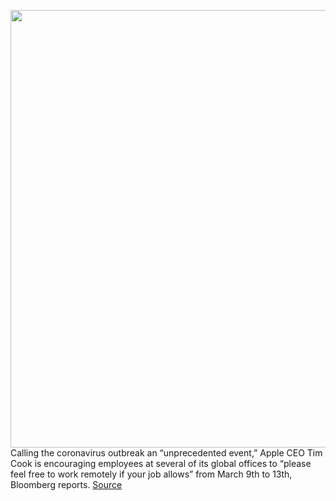 <img src='https://cdn.vox-cdn.com/thumbor/fURbeZYMwbVgyFh6YCKfuoimjkI=/0x0:2040x1360/1200x800/filters:focal(857x517:1183x843)/cdn.vox-cdn.com/uploads/chorus_image/image/66464501/acastro_190530_1777_wwdc_2019_0002.0.0.jpg' width='700px' /><br/>
Calling the coronavirus outbreak an “unprecedented event,” Apple CEO Tim Cook is encouraging employees at several of its global offices to “please feel free to work remotely if your job allows” from March 9th to 13th, Bloomberg reports.
<a href='https://www.theverge.com/2020/3/8/21170547/tim-cook-remote-iphone-apple-global-coronavirus'> Source <a/>